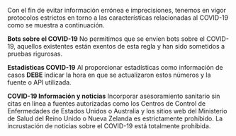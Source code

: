 Con el fin de evitar información errónea e imprecisiones, tenemos en vigor protocolos estrictos en torno a las características relacionadas al COVID-19 como se muestra a continuación.

**Bots sobre el COVID-19** No permitimos que se envíen bots sobre el COVID-19, aquellos existentes están exentos de esta regla y han sido sometidos a pruebas rigurosas.

**Estadísticas COVID-19** Al proporcionar estadísticas como información de casos ****DEBE**** indicar la hora en que se actualizaron estos números y la fuente o API utilizada.

**COVID-19 Información y noticias** Incorporar asesoramiento sanitario sin citas en línea a fuentes autorizadas como los Centros de Control de Enfermedades de Estados Unidos o Australia y los sitios web del Ministerio de Salud del Reino Unido o Nueva Zelanda es estrictamente prohibido.
La incrustación de noticias sobre el COVID-19 está totalmente prohibida.